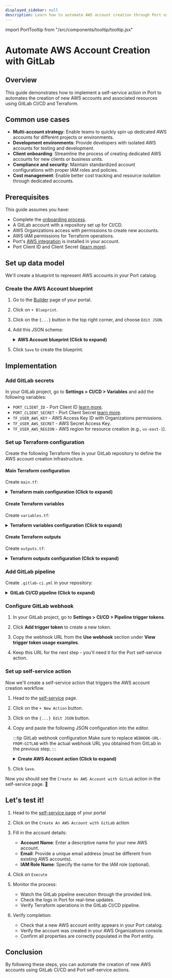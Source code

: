 ```yaml
---
displayed_sidebar: null
description: Learn how to automate AWS account creation through Port using GitLab CI/CD, enabling streamlined cloud infrastructure provisioning with self-service actions.
---
```


import PortTooltip from "/src/components/tooltip/tooltip.jsx"

# Automate AWS Account Creation with GitLab

## Overview
This guide demonstrates how to implement a self-service action in Port to automates the creation of new AWS accounts and associated resources using GitLab CI/CD and Terraform.


## Common use cases

- **Multi-account strategy**: Enable teams to quickly spin up dedicated AWS accounts for different projects or environments.
- **Development environments**: Provide developers with isolated AWS accounts for testing and development.
- **Client onboarding**: Streamline the process of creating dedicated AWS accounts for new clients or business units.
- **Compliance and security**: Maintain standardized account configurations with proper IAM roles and policies.
- **Cost management**: Enable better cost tracking and resource isolation through dedicated accounts.

## Prerequisites

This guide assumes you have:
- Complete the [onboarding process](/getting-started/overview).
- A GitLab account with a repository set up for CI/CD.
- AWS Organizations access with permissions to create new accounts.
- AWS IAM permissions for Terraform operations.
- Port's [AWS integration](https://docs.port.io/build-your-software-catalog/sync-data-to-catalog/cloud-providers/aws/) is installed in your account.
- Port Client ID and Client Secret ([learn more](/build-your-software-catalog/custom-integration/api/#get-api-token)).


## Set up data model

We'll create a blueprint to represent AWS accounts in your Port catalog.

### Create the AWS Account blueprint

1. Go to the [Builder](https://app.getport.io/settings/data-model) page of your portal.

2. Click on `+ Blueprint`.

3. Click on the `{...}` button in the top right corner, and choose `Edit JSON`.

4. Add this JSON schema:

    <details>
    <summary><b>AWS Account blueprint (Click to expand)</b></summary>

    ```json showLineNumbers
    {
      "identifier": "awsAccountBlueprint",
      "description": "This blueprint represents an AWS account in our software catalog.",
      "title": "AWS account",
      "icon": "AWS",
      "schema": {
        "properties": {
          "role_name": {
            "type": "string",
            "title": "Role Name",
            "description": "The name of the IAM role."
          },
          "account_name": {
            "type": "string",
            "title": "Account Name",
            "description": "The name for the account."
          },
          "email": {
            "type": "string",
            "title": "Email",
            "description": "The email for the account."
          }
        },
        "required": [
          "email",
          "account_name"
        ]
      },
      "relations": {}
    }
    ```

    </details>

5. Click `Save` to create the blueprint.

## Implementation

### Add GitLab secrets

In your GitLab project, go to **Settings > CI/CD > Variables** and add the following variables:

- `PORT_CLIENT_ID` - Port Client ID [learn more](/build-your-software-catalog/custom-integration/api/#get-api-token).
- `PORT_CLIENT_SECRET` - Port Client Secret [learn more](/build-your-software-catalog/custom-integration/api/#get-api-token).
- `TF_USER_AWS_KEY` - AWS Access Key ID with Organizations permissions.
- `TF_USER_AWS_SECRET` - AWS Secret Access Key.
- `TF_USER_AWS_REGION` - AWS region for resource creation (e.g., `us-east-1`).

### Set up Terraform configuration

Create the following Terraform files in your GitLab repository to define the AWS account creation infrastructure.

<h4> Main Terraform configuration</h4>

Create `main.tf`:

<details>
<summary><b>Terraform main configuration (Click to expand)</b></summary>

```hcl showLineNumbers
terraform {
  required_providers {
    aws = {
      source  = "hashicorp/aws"
      version = "~> 4.0"
    }
  }
}

provider "aws" {
  region = var.region
}

resource "aws_organizations_account" "account" {
  name      = var.name
  email     = var.email
  role_name = var.role_name
  close_on_deletion = true
  
  lifecycle {
    ignore_changes = [role_name]
  }
}
```

</details>

<h4> Create Terraform variables</h4>

Create `variables.tf`:

<details>
<summary><b>Terraform variables configuration (Click to expand)</b></summary>

```hcl showLineNumbers
variable "region" {
  description = "AWS region where resources will be created"
  type        = string
  default     = "us-east-1"
}

variable "name" {
  description = "Name of the AWS account to be created"
  type        = string
  default     = "newAccount"
}

variable "email" {
  description = "Email to attach to the AWS account"
  type        = string
  default     = "example@example.com"
}

variable "role_name" {
  description = "Name of the IAM role to attach"
  type        = string
  default     = "IAMRole"
}
```

</details>

<h4>Create Terraform outputs</h4>

Create `outputs.tf`:

<details>
<summary><b>Terraform outputs configuration (Click to expand)</b></summary>

```hcl showLineNumbers
output "account_name" {
  value = aws_organizations_account.account.name
}

output "email" {
  value = aws_organizations_account.account.email
}

output "role_name" {
  value = aws_organizations_account.account.role_name
}
```

</details>

### Add GitLab pipeline

Create `.gitlab-ci.yml` in your repository:

<details>
<summary><b>GitLab CI/CD pipeline (Click to expand)</b></summary>

```yaml showLineNumbers
stages:
  - prerequisites
  - terraform
  - port-update

image:
  name: hashicorp/terraform:light
  entrypoint:
    - '/usr/bin/env'
    - 'PATH=/usr/local/sbin:/usr/local/bin:/usr/sbin:/usr/bin:/sbin:/bin'

variables:
  AWS_ACCESS_KEY_ID: ${TF_USER_AWS_KEY}
  AWS_SECRET_ACCESS_KEY : ${TF_USER_AWS_SECRET}
  AWS_DEFAULT_REGION: ${TF_USER_AWS_REGION}
  PORT_CLIENT_ID: ${PORT_CLIENT_ID}
  PORT_CLIENT_SECRET: ${PORT_CLIENT_SECRET}

before_script:
  - rm -rf .terraform
  - export AWS_ACCESS_KEY=${AWS_ACCESS_KEY_ID}
  - export AWS_SECRET_ACCESS_KEY=${AWS_SECRET_ACCESS_KEY}
  - export AWS_DEFAULT_REGION=${AWS_DEFAULT_REGION}
  - apk update
  - apk add --upgrade curl jq -q

fetch-port-access-token:
  stage: prerequisites
  except:
    - pushes
  script:
    - |
      echo "Getting access token from Port API"
      accessToken=$(curl -X POST \
        -H 'Content-Type: application/json' \
        -d '{"clientId": "'"$PORT_CLIENT_ID"'", "clientSecret": "'"$PORT_CLIENT_SECRET"'"}' \
        -s 'https://api.getport.io/v1/auth/access_token' | jq -r '.accessToken')
    
      echo "ACCESS_TOKEN=$accessToken" >> data.env
      cat $TRIGGER_PAYLOAD 
      runId=$(cat $TRIGGER_PAYLOAD | jq -r '.RUN_ID')
      ACCOUNT_NAME=$(cat $TRIGGER_PAYLOAD | jq -r '.account_name')
      EMAIL=$(cat $TRIGGER_PAYLOAD | jq -r '.email')
      IAM_ROLE_NAME=$(cat $TRIGGER_PAYLOAD | jq -r '.role_name')
      echo "RUN_ID=$runId" >> data.env
      echo "ACCOUNT_NAME=$ACCOUNT_NAME" >> data.env
      echo "EMAIL=$EMAIL" >> data.env
      echo "IAM_ROLE_NAME=$IAM_ROLE_NAME" >> data.env
      curl -X POST \
        -H 'Content-Type: application/json' \
        -H "Authorization: Bearer $accessToken" \
        -d '{"message":"🏃‍♂️ Starting action to create an AWS account"}' \
        "https://api.getport.io/v1/actions/runs/$runId/logs"
      curl -X PATCH \
        -H 'Content-Type: application/json' \
        -H "Authorization: Bearer $accessToken" \
        -d '{"link":"'"$CI_PIPELINE_URL"'"}' \
        "https://api.getport.io/v1/actions/runs/$runId"
  artifacts:
    reports:
      dotenv: data.env

create-aws-account:
  stage: terraform
  needs:
    - job: fetch-port-access-token
      artifacts: true
  script:
    - echo "Creating AWS account and IAM role..."
    - terraform init
    - terraform apply -auto-approve -var "account_name=${ACCOUNT_NAME}" -var "email=${EMAIL}" -var "iam_role_name=${IAM_ROLE_NAME}"

send-data-to-port:
  stage: port-update
  dependencies:
    - fetch-port-access-token
  script:
    - |
      curl -X POST \
        -H "Content-Type: application/json" \
        -H "Authorization: Bearer $ACCESS_TOKEN" \
        -d "{\"identifier\": \"${EMAIL}\", \
             \"title\": \"${ACCOUNT_NAME}\", \
             \"properties\": { \
               \"account_name\": \"${ACCOUNT_NAME}\", \
               \"email\": \"${EMAIL}\", \
               \"iam_role_name\": \"${IAM_ROLE_NAME}\", \
               \"additional_data\": \"Your additional data here\" \
             }, \
             \"relations\": {}}" \
        "https://api.getport.io/v1/blueprints/awsAccountBlueprint/entities?run_id=$RUN_ID"
      
      curl -X PATCH \
        -H "Content-Type: application/json" \
        -H "Authorization: Bearer $ACCESS_TOKEN" \
        -d '{"status": "SUCCESS", "message": {"run_status": "Run completed successfully!"}}' \
        "https://api.getport.io/v1/actions/runs/$RUN_ID"
```

</details>

### Configure GitLab webhook

1. In your GitLab project, go to **Settings > CI/CD > Pipeline trigger tokens**.

2. Click **Add trigger token** to create a new token.

3. Copy the webhook URL from the **Use webhook** section under **View trigger token usage examples**.

4. Keep this URL for the next step - you'll need it for the Port self-service action.

### Set up self-service action

Now we'll create a self-service action that triggers the AWS account creation workflow.

1. Head to the [self-service](https://app.getport.io/self-serve) page.

2. Click on the `+ New Action` button.

3. Click on the `{...} Edit JSON` button.

4. Copy and paste the following JSON configuration into the editor.

    :::tip GitLab webhook configuration
    Make sure to replace `WEBHOOK-URL-FROM-GITLAB` with the actual webhook URL you obtained from GitLab in the previous step.
    :::

    <details>
    <summary><b>Create AWS Account action (Click to expand)</b></summary>

    ```json showLineNumbers
    {
      "identifier": "gitlabAwsAccountBlueprint_create_an_aws_account",
      "title": "Create An AWS Account with GitLab",
      "icon": "AWS",
      "description": "Automate the creation of a new AWS account and associated resources.",
      "trigger": {
        "type": "self-service",
        "operation": "CREATE",
        "userInputs": {
          "properties": {
            "account_name": {
              "icon": "AWS",
              "title": "Account Name",
              "description": "The desired name for the new AWS account",
              "type": "string"
            },
            "email": {
              "icon": "DefaultProperty",
              "title": "Email",
              "description": "The email address associated with the new AWS account",
              "type": "string",
              "pattern": "^[a-zA-Z0-9._%+-]+@[a-zA-Z0-9.-]+\\.[a-zA-Z]{2,}$"
            },
            "iam_role_name": {
              "title": "IAM Role Name",
              "description": "The name of the IAM role to be created for management purposes",
              "type": "string"
            }
          },
          "required": [
            "account_name",
            "email"
          ],
          "order": [
            "account_name",
            "email",
            "iam_role_name"
          ]
        },
        "blueprintIdentifier": "awsAccountBlueprint"
      },
      "invocationMethod": {
        "type": "WEBHOOK",
        "url": "WEBHOOK-URL-FROM-GITLAB",
        "method": "POST",
        "headers": {
          "RUN_ID": "{{ .run.id }}"
        },
        "body": {
          "RUN_ID": "{{ .run.id }}",
          "account_name": "{{ .inputs.\"account_name\" }}",
          "email": "{{ .inputs.\"email\" }}",
          "iam_role_name": "{{ .inputs.\"iam_role_name\" }}"
        }
      },
      "requiredApproval": false
    }
    ```

    </details>

5. Click `Save`.

Now you should see the `Create An AWS Account with GitLab` action in the self-service page. 🎉

## Let's test it!

1. Head to the [self-service page](https://app.getport.io/self-serve) of your portal

2. Click on the `Create An AWS Account with GitLab` action

3. Fill in the account details:
   - **Account Name**: Enter a descriptive name for your new AWS account.
   - **Email**: Provide a unique email address (must be different from existing AWS accounts).
   - **IAM Role Name**: Specify the name for the IAM role (optional).

4. Click on `Execute`

5. Monitor the process:
   - Watch the GitLab pipeline execution through the provided link.
   - Check the logs in Port for real-time updates.
   - Verify Terraform operations in the GitLab CI/CD pipeline.

6. Verify completion:
   - Check that a new AWS account entity appears in your Port catalog.
   - Verify the account was created in your AWS Organizations console.
   - Confirm all properties are correctly populated in the Port entity.

## Conclusion

By following these steps, you can automate the creation of new AWS accounts using GitLab CI/CD and Port self-service actions.
